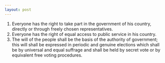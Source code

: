 ```yaml
---
layout: post
---
```


1. Everyone has the right to take part in the government of his country,
   directly or through freely chosen representatives.
2. Everyone has the right of equal access to public service in his country.
3. The will of the people shall be the basis of the authority of government;
   this will shall be expressed in periodic and genuine elections which shall be
   by universal and equal suffrage and shall be held by secret vote or by
   equivalent free voting procedures.
